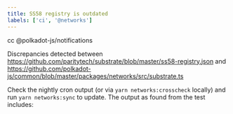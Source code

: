 ```yaml
---
title: SS58 registry is outdated
labels: ['ci', '@networks']
---
```


cc @polkadot-js/notifications

Discrepancies detected between https://github.com/paritytech/substrate/blob/master/ss58-registry.json and https://github.com/polkadot-js/common/blob/master/packages/networks/src/substrate.ts

Check the nightly cron output (or via `yarn networks:crosscheck` locally) and run `yarn networks:sync` to update. The output as found from the test includes:
